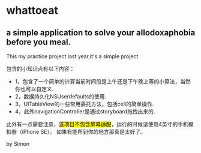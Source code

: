 # whattoeat

## a simple application to solve your  allodoxaphobia before you meal.


This my practice project last year,it's a simple project.

包含的小知识点有以下内容：
* 1，包含了一个简单的计算当前时间段是上午还是下午晚上等的小算法，当然你也可以自定义.
* 2，数据持久化NSUserdefaults的使用.
* 3，UITableView的一些常用委托方法，包括cell的简单操作.
* 4，此外navigationController是通过storyboard拖拽出来的.


此外有一点需要注意，<mark>该项目不包含屏幕适配</mark>，运行的时候请使用4英寸的手机模拟器（iPhone SE）。
如果有能帮到你的地方那真是太好了。


by Simon
